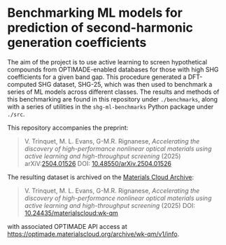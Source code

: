 # Benchmarking ML models for prediction of second-harmonic generation coefficients

The aim of the project is to use active learning to screen hypothetical compounds from OPTIMADE-enabled databases for those with high SHG coefficients for a given band gap.
This procedure generated a DFT-computed SHG dataset, SHG-25, which was then used to benchmark a series of ML models across different classes.
The results and methods of this benchmarking are found in this repository under `./benchmarks`, along with a series of utilities in the `shg-ml-benchmarks` Python package under `./src`.

This repository accompanies the preprint:

> V. Trinquet, M. L. Evans, G-M.R. Rignanese, *Accelerating the discovery of high-performance nonlinear optical materials using active learning and high-throughput screening* (2025) arXiV:[2504.01526](https://arxiv.org/abs/2504.01526) DOI: [10.48550/arXiv.2504.01526](https://doi.org/10.48550/arXiv.2504.01526)

The resulting dataset is archived on the [Materials Cloud Archive](https://archive.materialscloud.org/):

> V. Trinquet, M. L. Evans, G-M.R. Rignanese, *Accelerating the discovery of high-performance nonlinear optical materials using active learning and high-throughput screening* (2025) DOI: [10.24435/materialscloud:wk-qm](https://doi.org/10.24435/materialscloud:wk-qm)

with associated OPTIMADE API access at https://optimade.materialscloud.org/archive/wk-qm/v1/info.
